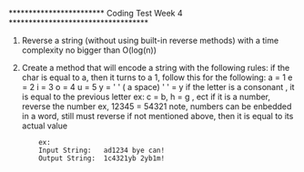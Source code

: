 ************************ Coding Test Week 4 ***********************************
1.  Reverse a string (without using built-in reverse methods) with a time complexity no bigger than O(log(n))
2.  Create a method that will encode a string with the following rules:
           if the char is equal to a, then it turns to a 1, follow this for the following:
                   a = 1
                   e = 2
                    i = 3
                   o = 4
                   u = 5
                   y = ' '  ( a space)
                  ' ' = y
             if the letter is a consonant , it is equal to the previous letter ex:
                  c = b,  h = g , ect
             if it is a number, reverse the number ex,
                 12345 = 54321
                  note, numbers can be enbedded in a word, still must reverse
             if not mentioned above, then it is equal to its actual value

            ex:
            Input String:   ad1234 bye can!
            Output String:  1c4321yb 2yb1m!
